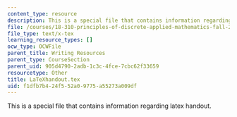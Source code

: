 ```yaml
---
content_type: resource
description: This is a special file that contains information regarding latex handout.
file: /courses/18-310-principles-of-discrete-applied-mathematics-fall-2013/f1dfb7b424f552a09775a55273a009df_LaTeXhandout.tex
file_type: text/x-tex
learning_resource_types: []
ocw_type: OCWFile
parent_title: Writing Resources
parent_type: CourseSection
parent_uid: 905d4790-2adb-1c3c-4fce-7cbc62f33659
resourcetype: Other
title: LaTeXhandout.tex
uid: f1dfb7b4-24f5-52a0-9775-a55273a009df
---
```

This is a special file that contains information regarding latex handout.

